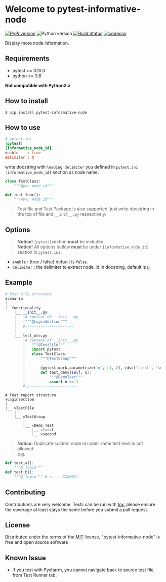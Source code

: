 # Welcome to pytest-informative-node
[![PyPi version](https://img.shields.io/pypi/v/pytest-informative-node.svg)](https://pypi.org/project/pytest-informative-node/)
![Python version](https://img.shields.io/pypi/pyversions/pytest-informative-node.svg)
[![Build Status](https://travis-ci.com/megachweng/pytest-informative-node.svg?branch=master)](https://travis-ci.com/megachweng/pytest-informative-node)
[![codecov](https://codecov.io/gh/megachweng/pytest-informative-node/branch/master/graph/badge.svg)](https://codecov.io/gh/megachweng/pytest-informative-node)  

Display more node information.

## Requirements
* pytest >= 3.10.0
* python >= 3.6

**Not compatible with Python2.x**

## How to install
`$ pip install pytest-informative-node`
## How to use
```ini
# pytest.ini
[pytest]
[informative_node_id]
enable    : true
delimiter : @
```

write docstring with `leading delimiter` you defined in `pytest.ini [informative_node_id]` section as node name.
```python
class TestClass:
    """@you node id"""

def test_func():
    """@you node id"""
``` 
> Test file and Test Package is also supported, just write docstring in the top of file and `__init__.py` respectively.
## Options
> **Notice!** `[pytest]`section **must** be included.  
> **Notice!** All options bellow **must** be under `[informative_node_id]` section in `pytest.ini`.
* `enable`    : [true / false] default is `false`. 
* `delimiter` : the delimiter to extract node_id in docstring, default is `@`.

## Example
```python
# Test file structure
scenario
|
|__functionality
    |__ __init__.py
    |   |# content of __init__.py
    |   |"""@LoginSection"""
    |   #\---------------------
    |
    |__ test_one.py
        |# content of __init__.py
        |   """@TestFile"""
        |   import pytest
        |   class TestClass:
        |       """@TestGroup"""
        |       
        |       @pytest.mark.parametrize('n', [1, 2], ids=['first', 'second'])
        |       def test_demo(self, n):
        |           """@DemoTest"""
        |           assert n == 1
        #\-----------------------
```
```text
# Test report structure
✕LoginSection
|
|__ ✕TestFile
    |
    |__ ✕TestGroup
        |
        |__ ✕Demo Test
            |__ ✓first
            |__ ✕second

```
>**Notice:** Duplicate custom node id under same test level is not allowed.  
e.g.
```python
def test_a():
    """@ login"""
def test_b():
    """@ login""" # <-----XXXXXX!
```
## Contributing
Contributions are very welcome. Tests can be run with [tox](https://tox.readthedocs.io/en/latest/), please ensure
the coverage at least stays the same before you submit a pull request.

## License
Distributed under the terms of the [MIT](http://opensource.org/licenses/MIT) license, "pytest-informative-node" is free and open source software


## Known Issue
* If you test with Pycharm, you cannot navigate back to source test file from Test Runner tab.